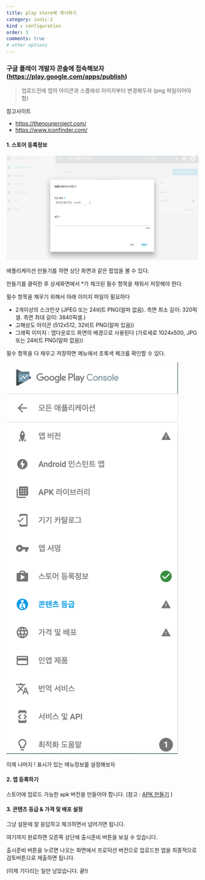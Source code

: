 ```yaml
---
title: play store에 게시하기
category: ionic-2
kind : configuration
order: 3
comments: true
# other options
---
```


### 구글 플레이 개발자 콘솔에 접속해보자 (https://play.google.com/apps/publish)

> 업로드전에 앱의 아이콘과 스플래쉬 이미지부터 변경해두자 (png 파일이어야 함)

참고사이트 
- https://thenounproject.com/
- https://www.iconfinder.com/

#### 1. 스토어 등록정보 

![스토어 화면](/assets/ionic/play_store.png "스토어 화면")

애플리케이션 만들기를 하면 상단 화면과 같은 팝업을 볼 수 있다.

만들기를 클릭한 후 상세화면에서 *가 체크된 필수 항목을 채워서 저장해야 한다.

필수 항목을 채우기 위해서 아래 이미지 파일이 필요하다

- 2개이상의 스크린샷 (JPEG 또는 24비트 PNG(알파 없음). 측면 최소 길이: 320픽셀. 측면 최대 길이: 3840픽셀.)
- 고해상도 아이콘 (512x512, 32비트 PNG(알파 있음))
- 그래픽 이미지 : 앱다운로드 화면의 배경으로 사용된다 (가로세로 1024x500, JPG 또는 24비트 PNG(알파 없음))

필수 항목을 다 채우고 저장하면 메뉴에서 초록색 체크를 확인할 수 있다.

![메뉴 화면](/assets/ionic/play_store_menu.png "메뉴 화면")

이제 나머지 ! 표시가 있는 메뉴정보를 설정해보자

#### 2. 앱 등록하기

스토어에 업로드 가능한 apk 버전을 만들어야 합니다.
(참고 :  [APK 만들기](https://j2yes.github.io/ionic-2/make-android-jar/) )

#### 3. 콘텐츠 등급 & 가격 및 배포 설정

그냥 설문에 잘 응답하고 체크하면서 넘어가면 됩니다. 

여기까지 완료하면 오른쪽 상단에 출시준비 버튼을 보실 수 있습니다. 

출시준비 버튼을 누르면 나오는 화면에서 프로덕션 버전으로 업로드한 앱을 최종적으로 검토버튼으로 제출하면 됩니다.

(이제 기다리는 일만 남았습니다. 끝!)